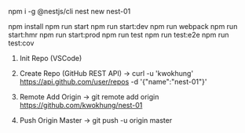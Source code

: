 npm i -g @nestjs/cli
nest new nest-01

npm install
npm run start
npm run start:dev
npm run webpack
npm run start:hmr
npm run start:prod
npm run test
npm run test:e2e
npm run test:cov

1. Init Repo (VSCode)

2. Create Repo (GitHub REST API)
-> curl -u 'kwokhung' https://api.github.com/user/repos -d '{"name":"nest-01"}'

3. Remote Add Origin
-> git remote add origin https://github.com/kwokhung/nest-01

4. Push Origin Master
-> git push -u origin master
